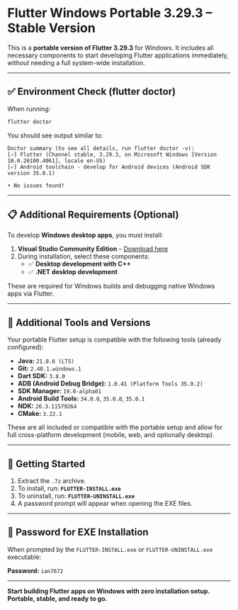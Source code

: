 # Flutter Windows Portable 3.29.3 – Stable Version

This is a **portable version of Flutter 3.29.3** for Windows. It includes all necessary components to start developing Flutter applications immediately, without needing a full system-wide installation.

---

## ✅ Environment Check (flutter doctor)

When running:

```powershell
flutter doctor
```

You should see output similar to:

```
Doctor summary (to see all details, run flutter doctor -v):
[✓] Flutter (Channel stable, 3.29.3, on Microsoft Windows [Version 10.0.26100.4061], locale en-US)
[✓] Android toolchain - develop for Android devices (Android SDK version 35.0.1)

• No issues found!
```

---

## 📋 Additional Requirements (Optional)

To develop **Windows desktop apps**, you must install:

1. **Visual Studio Community Edition** – [Download here](https://github.com/Ian7672/flutter-portable/releases/tag/visual-studio-community-setup-2022-stable)
2. During installation, select these components:
   - ✅ **Desktop development with C++**
   - ✅ **.NET desktop development**

These are required for Windows builds and debugging native Windows apps via Flutter.

---

## 🔧 Additional Tools and Versions

Your portable Flutter setup is compatible with the following tools (already configured):

- **Java:** `21.0.6 (LTS)`
- **Git:** `2.48.1.windows.1`
- **Dart SDK:** `3.8.0`
- **ADB (Android Debug Bridge):** `1.0.41 (Platform Tools 35.0.2)`
- **SDK Manager:** `19.0-alpha01`
- **Android Build Tools:** `34.0.0`, `35.0.0`, `35.0.1`
- **NDK:** `26.3.11579264`
- **CMake:** `3.22.1`

These are all included or compatible with the portable setup and allow for full cross-platform development (mobile, web, and optionally desktop).

---

## 🚀 Getting Started

1. Extract the `.7z` archive.
2. To install, run: **`FLUTTER-INSTALL.exe`**
3. To uninstall, run: **`FLUTTER-UNINSTALL.exe`**
4. A password prompt will appear when opening the EXE files.

---

## 🔐 Password for EXE Installation

When prompted by the `FLUTTER-INSTALL.exe` or `FLUTTER-UNINSTALL.exe` executable:

**Password:** `ian7672`

---

**Start building Flutter apps on Windows with zero installation setup. Portable, stable, and ready to go.**
